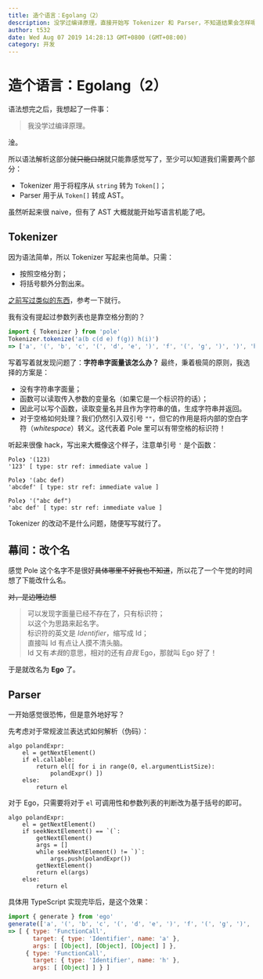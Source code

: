 ```yaml
---
title: 造个语言：Egolang（2）
description: 没学过编译原理，直接开始写 Tokenizer 和 Parser，不知道结果会怎样呢。
author: t532
date: Wed Aug 07 2019 14:28:13 GMT+0800 (GMT+08:00)
category: 开发
---
```


# 造个语言：Egolang（2）

<Series prev="/2019/08/06/ego-development-1/" />

语法想完之后，我想起了一件事：

> 我没学过编译原理。

淦。

所以语法解析这部分~~就只能口胡~~就只能靠感觉写了，至少可以知道我们需要两个部分：

- Tokenizer 用于将程序从 `string` 转为 `Token[]`；
- Parser 用于从 `Token[]` 转成 AST。

虽然听起来很 naive，但有了 AST 大概就能开始写语言机能了吧。

## Tokenizer

因为语法简单，所以 Tokenizer 写起来也简单。只需：

- 按照空格分割；
- 将括号额外分割出来。

[之前写过类似的东西](https://github.com/ionjs-dev/ionjs/blob/next/src/util/command/util.ts)，参考一下就行。

我有没有提起过参数列表也是靠空格分割的？

```js
import { Tokenizer } from 'pole'
Tokenizer.tokenize('a(b c(d e) f(g)) h(i)')
=> ['a', '(', 'b', 'c', '(', 'd', 'e', ')', 'f', '(', 'g', ')', ')', 'h', '(', 'i', ')']
```

写着写着就发现问题了：**字符串字面量该怎么办？** 最终，秉着极简的原则，我选择的方案是：

- 没有字符串字面量；
- 函数可以读取传入参数的变量名（如果它是一个标识符的话）；
- 因此可以写个函数，读取变量名并且作为字符串的值，生成字符串并返回。
- 对于空格如何处理？我们仍然引入双引号 `""`，但它的作用是将内部的空白字符（*whitespace*）转义。这代表着 Pole 里可以有带空格的标识符！

听起来很像 hack，写出来大概像这个样子，注意单引号 `'` 是个函数：
```ego
Pole❯ '(123)
'123' [ type: str ref: immediate value ]

Pole❯ '(abc def)
'abcdef' [ type: str ref: immediate value ]

Pole❯ '("abc def")
'abc def' [ type: str ref: immediate value ]
```

Tokenizer 的改动不是什么问题，随便写写就行了。

## 幕间：改个名

感觉 Pole 这个名字不是很好~~具体哪里不好我也不知道~~，所以花了一个午觉的时间想了下能改什么名。

~~对，是边睡边想~~

> 可以发现字面量已经不存在了，只有标识符；  
> 以这个为思路来起名字。  
> 标识符的英文是 *Identifier*，缩写成 Id；  
> 直接叫 Id 有点让人摸不清头脑。  
> Id 又有*本我*的意思，相对的还有*自我* Ego，那就叫 Ego 好了！

于是就改名为 **Ego** 了。

## Parser

一开始感觉很恐怖，但是意外地好写？

先考虑对于常规波兰表达式如何解析（伪码）：

```
algo polandExpr:
    el = getNextElement()
    if el.callable:
        return el([ for i in range(0, el.argumentListSize): 
            polandExpr() ])
    else:
        return el
```

对于 Ego，只需要将对于 `el` 可调用性和参数列表的判断改为基于括号的即可。

```
algo polandExpr:
    el = getNextElement()
    if seekNextElement() == `(`:
        getNextElement()
        args = []
        while seekNextElement() != `)`:
            args.push(polandExpr())
        getNextElement()
        return el(args)
    else:
        return el
```

具体用 TypeScript 实现完毕后，是这个效果：
```js
import { generate } from 'ego'
generate(['a', '(', 'b', 'c', '(', 'd', 'e', ')', 'f', '(', 'g', ')', ')', 'h', '(', 'i', ')'])
=> [ { type: 'FunctionCall',
       target: { type: 'Identifier', name: 'a' },
       args: [ [Object], [Object], [Object] ] },
     { type: 'FunctionCall',
       target: { type: 'Identifier', name: 'h' },
       args: [ [Object] ] } ]
```

<Series prev="/2019/08/06/ego-development-3/" />
